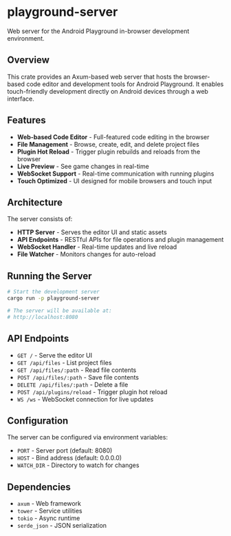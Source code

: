 # playground-server

Web server for the Android Playground in-browser development environment.

## Overview

This crate provides an Axum-based web server that hosts the browser-based code editor and development tools for Android Playground. It enables touch-friendly development directly on Android devices through a web interface.

## Features

- **Web-based Code Editor** - Full-featured code editing in the browser
- **File Management** - Browse, create, edit, and delete project files
- **Plugin Hot Reload** - Trigger plugin rebuilds and reloads from the browser
- **Live Preview** - See game changes in real-time
- **WebSocket Support** - Real-time communication with running plugins
- **Touch Optimized** - UI designed for mobile browsers and touch input

## Architecture

The server consists of:
- **HTTP Server** - Serves the editor UI and static assets
- **API Endpoints** - RESTful APIs for file operations and plugin management
- **WebSocket Handler** - Real-time updates and live reload
- **File Watcher** - Monitors changes for auto-reload

## Running the Server

```bash
# Start the development server
cargo run -p playground-server

# The server will be available at:
# http://localhost:8080
```

## API Endpoints

- `GET /` - Serve the editor UI
- `GET /api/files` - List project files
- `GET /api/files/:path` - Read file contents
- `POST /api/files/:path` - Save file contents
- `DELETE /api/files/:path` - Delete a file
- `POST /api/plugins/reload` - Trigger plugin hot reload
- `WS /ws` - WebSocket connection for live updates

## Configuration

The server can be configured via environment variables:
- `PORT` - Server port (default: 8080)
- `HOST` - Bind address (default: 0.0.0.0)
- `WATCH_DIR` - Directory to watch for changes

## Dependencies

- `axum` - Web framework
- `tower` - Service utilities
- `tokio` - Async runtime
- `serde_json` - JSON serialization